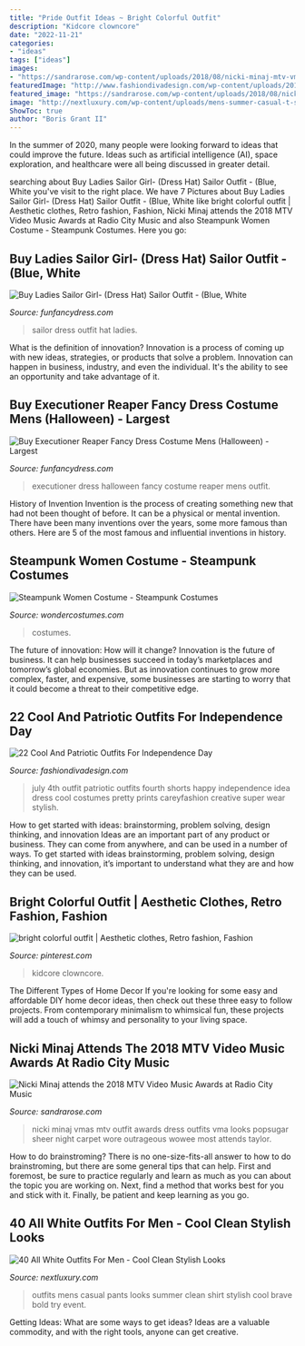 ```yaml
---
title: "Pride Outfit Ideas ~ Bright Colorful Outfit"
description: "Kidcore clowncore"
date: "2022-11-21"
categories:
- "ideas"
tags: ["ideas"]
images:
- "https://sandrarose.com/wp-content/uploads/2018/08/nicki-minaj-mtv-vma-2018-2-GettyImages.jpg"
featuredImage: "http://www.fashiondivadesign.com/wp-content/uploads/2014/06/7502420644_a7ed84a40e_b.jpg"
featured_image: "https://sandrarose.com/wp-content/uploads/2018/08/nicki-minaj-mtv-vma-2018-2-GettyImages.jpg"
image: "http://nextluxury.com/wp-content/uploads/mens-summer-casual-t-shirt-and-pants-all-white-outfits.jpg"
ShowToc: true
author: "Boris Grant II"
---
```



In the summer of 2020, many people were looking forward to ideas that could improve the future. Ideas such as artificial intelligence (AI), space exploration, and healthcare were all being discussed in greater detail. 

	

		
searching about Buy Ladies Sailor Girl- (Dress Hat) Sailor Outfit - (Blue, White you've visit to the right place. We have 7 Pictures about Buy Ladies Sailor Girl- (Dress Hat) Sailor Outfit - (Blue, White like bright colorful outfit | Aesthetic clothes, Retro fashion, Fashion, Nicki Minaj attends the 2018 MTV Video Music Awards at Radio City Music and also Steampunk Women Costume - Steampunk Costumes. Here you go:
		
    
## Buy Ladies Sailor Girl- (Dress Hat) Sailor Outfit - (Blue, White

<img loading=lazy src="https://www.funfancydress.com/media/catalog/product/cache/1/image/1200x/040ec09b1e35df139433887a97daa66f/s/a/sanc8966.jpg" onerror="this.onerror=null;this.src='https://tse4.mm.bing.net/th?id=OIP.94D13SznO2LoILX_XKwa6gHaRk&amp;pid=15.1';" alt="Buy Ladies Sailor Girl- (Dress Hat) Sailor Outfit - (Blue, White">

_Source: funfancydress.com_

>sailor dress outfit hat ladies. 

	

What is the definition of innovation?
Innovation is a process of coming up with new ideas, strategies, or products that solve a problem. Innovation can happen in business, industry, and even the individual. It's the ability to see an opportunity and take advantage of it.

    
## Buy Executioner Reaper Fancy Dress Costume Mens (Halloween) - Largest

<img loading=lazy src="https://www.funfancydress.com/media/catalog/product/cache/1/image/1200x/040ec09b1e35df139433887a97daa66f/S/A/SANC_7379_b.jpg" onerror="this.onerror=null;this.src='https://tse3.mm.bing.net/th?id=OIP.ibQOw5CISK0BDEm4mPA-7QHaMS&amp;pid=15.1';" alt="Buy Executioner Reaper Fancy Dress Costume Mens (Halloween) - Largest">

_Source: funfancydress.com_

>executioner dress halloween fancy costume reaper mens outfit. 

	

History of Invention
Invention is the process of creating something new that had not been thought of before. It can be a physical or mental invention. There have been many inventions over the years, some more famous than others. Here are 5 of the most famous and influential inventions in history.

    
## Steampunk Women Costume - Steampunk Costumes

<img loading=lazy src="https://img.wondercostumes.com/products/16-3/steampunk-women-costume-3.jpg" onerror="this.onerror=null;this.src='https://tse2.mm.bing.net/th?id=OIP.d__yQxpCoVMZnP61dqAplAHaKX&amp;pid=15.1';" alt="Steampunk Women Costume - Steampunk Costumes">

_Source: wondercostumes.com_

>costumes. 

	

The future of innovation: How will it change?
Innovation is the future of business. It can help businesses succeed in today’s marketplaces and tomorrow’s global economies. But as innovation continues to grow more complex, faster, and expensive, some businesses are starting to worry that it could become a threat to their competitive edge.

    
## 22 Cool And Patriotic Outfits For Independence Day

<img loading=lazy src="http://www.fashiondivadesign.com/wp-content/uploads/2014/06/7502420644_a7ed84a40e_b.jpg" onerror="this.onerror=null;this.src='https://tse2.mm.bing.net/th?id=OIP.7PNKciU3qi-6LZajfm0jlwHaJ4&amp;pid=15.1';" alt="22 Cool And Patriotic Outfits For Independence Day">

_Source: fashiondivadesign.com_

>july 4th outfit patriotic outfits fourth shorts happy independence idea dress cool costumes pretty prints careyfashion creative super wear stylish. 

	

How to get started with ideas: brainstorming, problem solving, design thinking, and innovation
Ideas are an important part of any product or business. They can come from anywhere, and can be used in a number of ways. To get started with ideas brainstorming, problem solving, design thinking, and innovation, it’s important to understand what they are and how they can be used.

    
## Bright Colorful Outfit | Aesthetic Clothes, Retro Fashion, Fashion

<img loading=lazy src="https://i.pinimg.com/originals/b2/6d/8c/b26d8c88c9f1aa721fa86a888a0aefb4.jpg" onerror="this.onerror=null;this.src='https://tse4.mm.bing.net/th?id=OIP.bQ2vPU9KQyHFVEySvkDpdQHaM3&amp;pid=15.1';" alt="bright colorful outfit | Aesthetic clothes, Retro fashion, Fashion">

_Source: pinterest.com_

>kidcore clowncore. 

	

The Different Types of Home Decor
If you're looking for some easy and affordable DIY home decor ideas, then check out these three easy to follow projects. From contemporary minimalism to whimsical fun, these projects will add a touch of whimsy and personality to your living space.

    
## Nicki Minaj Attends The 2018 MTV Video Music Awards At Radio City Music

<img loading=lazy src="https://sandrarose.com/wp-content/uploads/2018/08/nicki-minaj-mtv-vma-2018-2-GettyImages.jpg" onerror="this.onerror=null;this.src='https://tse3.mm.bing.net/th?id=OIP.8Cst05ojCnADZOfn9j2tdQHaLH&amp;pid=15.1';" alt="Nicki Minaj attends the 2018 MTV Video Music Awards at Radio City Music">

_Source: sandrarose.com_

>nicki minaj vmas mtv outfit awards dress outfits vma looks popsugar sheer night carpet wore outrageous wowee most attends taylor. 

	

How to do brainstroming?
There is no one-size-fits-all answer to how to do brainstroming, but there are some general tips that can help. First and foremost, be sure to practice regularly and learn as much as you can about the topic you are working on. Next, find a method that works best for you and stick with it. Finally, be patient and keep learning as you go.

    
## 40 All White Outfits For Men - Cool Clean Stylish Looks

<img loading=lazy src="http://nextluxury.com/wp-content/uploads/mens-summer-casual-t-shirt-and-pants-all-white-outfits.jpg" onerror="this.onerror=null;this.src='https://tse2.mm.bing.net/th?id=OIP.pa4VopjuYoyl3sL41tAv0QHaHa&amp;pid=15.1';" alt="40 All White Outfits For Men - Cool Clean Stylish Looks">

_Source: nextluxury.com_

>outfits mens casual pants looks summer clean shirt stylish cool brave bold try event. 

	

Getting Ideas: What are some ways to get ideas?
Ideas are a valuable commodity, and with the right tools, anyone can get creative.

